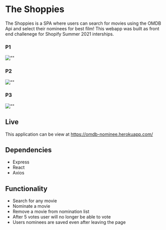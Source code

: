 # The Shoppies

The Shoppies is a SPA where users can search for movies using the OMDB Api and select their nominees for best film! This webapp was built as front end challenege for Shopify Summer 2021 interships.

### P1
![""]()

### P2
![""]()

### P3
![""]()


## Live

This application can be view at https://omdb-nominee.herokuapp.com/

## Dependencies

- Express
- React
- Axios

## Functionality

- Search for any movie
- Nominate a movie
- Remove a movie from nomination list
- After 5 votes user will no longer be able to vote
- Users nominees are saved even after leaving the page
